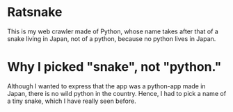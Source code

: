 # Ratsnake
This is my web crawler made of Python, whose name takes after that of a snake living in Japan, not of a python, because no python lives in Japan.

# Why I picked "snake", not "python."
Although I wanted to express that the app was a python-app made in Japan, there is no wild python in the country.
Hence, I had to pick a name of a tiny snake, which I have really seen before.
